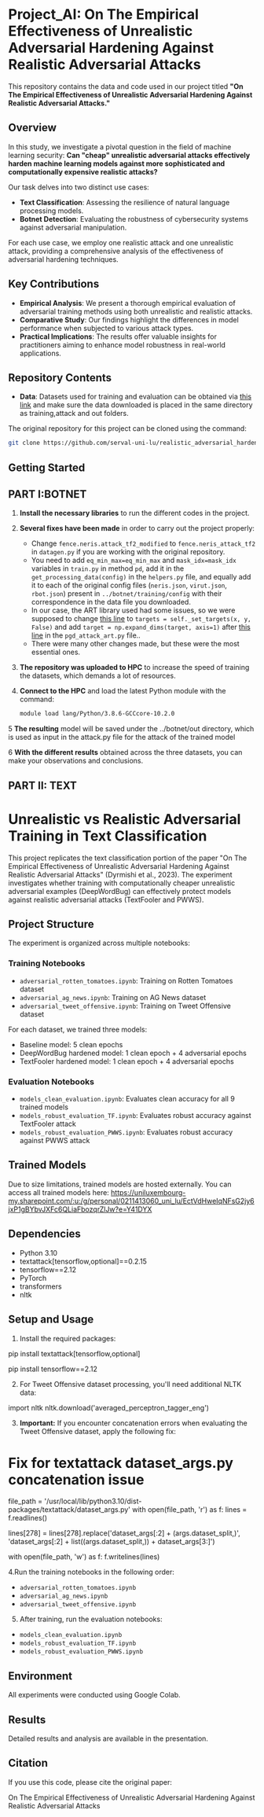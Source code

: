# Project_AI: On The Empirical Effectiveness of Unrealistic Adversarial Hardening Against Realistic Adversarial Attacks

This repository contains the data and code used in our project titled **"On The Empirical Effectiveness of Unrealistic Adversarial Hardening Against Realistic Adversarial Attacks."**

## Overview

In this study, we investigate a pivotal question in the field of machine learning security: **Can "cheap" unrealistic adversarial attacks effectively harden machine learning models against more sophisticated and computationally expensive realistic attacks?**

Our task delves into two distinct use cases:
- **Text Classification**: Assessing the resilience of natural language processing models.
- **Botnet Detection**: Evaluating the robustness of cybersecurity systems against adversarial manipulation.

For each use case, we employ one realistic attack and one unrealistic attack, providing a comprehensive analysis of the effectiveness of adversarial hardening techniques.

## Key Contributions

- **Empirical Analysis**: We present a thorough empirical evaluation of adversarial training methods using both unrealistic and realistic attacks.
- **Comparative Study**: Our findings highlight the differences in model performance when subjected to various attack types.
- **Practical Implications**: The results offer valuable insights for practitioners aiming to enhance model robustness in real-world applications.

## Repository Contents

- **Data**: Datasets used for training and evaluation can be obtained via [this link](https://uniluxembourg-my.sharepoint.com/personal/salijona_dyrmishi_uni_lu/_layouts/15/onedrive.aspx?id=%2Fpersonal%2Fsalijona%5Fdyrmishi%5Funi%5Flu%2FDocuments%2Frealistic%5Fadversarial%5Fhardening&ga=1) and make sure the data downloaded is placed in the same directory as training,attack and out folders.

The original repository for this project can be cloned using the command:
```bash
git clone https://github.com/serval-uni-lu/realistic_adversarial_hardening.git
```

## Getting Started
## PART I:BOTNET
1. **Install the necessary libraries** to run the different codes in the project.

2. **Several fixes have been made** in order to carry out the project properly:
   -  Change `fence.neris.attack_tf2_modified` to `fence.neris_attack_tf2` in `datagen.py` if you are working with the original repository.
   -  You need to add `eq_min_max=eq_min_max` and `mask_idx=mask_idx` variables in `train.py` in method `pd`, add it in the `get_processing_data(config)` in the `helpers.py` file, and equally add it to each of the original config files (`neris.json`, `virut.json`, `rbot.json`) present in `../botnet/training/config` with their correspondence in the data file you downloaded.
   - In our case, the ART library used had some issues, so we were supposed to change [this line](https://github.com/Trusted-AI/adversarial-robustness-toolbox/blob/970c74a849b9dde060a9ad33024476882c995d5f/art/attacks/evasion/projected_gradient_descent/projected_gradient_descent_tensorflow_v2.py#L154) to `targets = self._set_targets(x, y, False)` and add `target = np.expand_dims(target, axis=1)` after [this line](https://github.com/serval-uni-lu/realistic_adversarial_hardening/blob/2103877bb3a1e48b9953bc08f3abc319f7b8d695/botnet/attack/pgd/pgd_attack_art.py#L48) in the `pgd_attack_art.py` file..
   - There were many other changes made, but these were the most essential ones.

3. **The repository was uploaded to HPC** to increase the speed of training the datasets, which demands a lot of resources.

4. **Connect to the HPC** and load the latest Python module with the command:
   ```bash
   module load lang/Python/3.8.6-GCCcore-10.2.0
   ```
5 **The resulting** model will be saved under the ../botnet/out directory, which is used as input in the attack.py file for the attack of the trained model

6 **With the different results** obtained across the three datasets, you can make your observations and conclusions.

## PART II: TEXT

# Unrealistic vs Realistic Adversarial Training in Text Classification

This project replicates the text classification portion of the paper "On The Empirical Effectiveness of Unrealistic Adversarial Hardening Against Realistic Adversarial Attacks" (Dyrmishi et al., 2023). The experiment investigates whether training with computationally cheaper unrealistic adversarial examples (DeepWordBug) can effectively protect models against realistic adversarial attacks (TextFooler and PWWS).

## Project Structure

The experiment is organized across multiple notebooks:

### Training Notebooks
- `adversarial_rotten_tomatoes.ipynb`: Training on Rotten Tomatoes dataset
- `adversarial_ag_news.ipynb`: Training on AG News dataset  
- `adversarial_tweet_offensive.ipynb`: Training on Tweet Offensive dataset

For each dataset, we trained three models:
- Baseline model: 5 clean epochs
- DeepWordBug hardened model: 1 clean epoch + 4 adversarial epochs
- TextFooler hardened model: 1 clean epoch + 4 adversarial epochs

### Evaluation Notebooks
- `models_clean_evaluation.ipynb`: Evaluates clean accuracy for all 9 trained models
- `models_robust_evaluation_TF.ipynb`: Evaluates robust accuracy against TextFooler attack
- `models_robust_evaluation_PWWS.ipynb`: Evaluates robust accuracy against PWWS attack

## Trained Models

Due to size limitations, trained models are hosted externally. You can access all trained models here: https://uniluxembourg-my.sharepoint.com/:u:/g/personal/0211413060_uni_lu/EctVdHweIqNFsG2jy6jxP1gBYbvJXFc6QLiaFbozqrZlJw?e=Y41DYX

## Dependencies

- Python 3.10
- textattack[tensorflow,optional]==0.2.15
- tensorflow==2.12
- PyTorch
- transformers
- nltk

## Setup and Usage

1. Install the required packages:

pip install textattack[tensorflow,optional]

pip install tensorflow==2.12

2. For Tweet Offensive dataset processing, you'll need additional NLTK data:

import nltk
nltk.download('averaged_perceptron_tagger_eng')

3. **Important:** If you encounter concatenation errors when evaluating the Tweet Offensive dataset, apply the following fix:
# Fix for textattack dataset_args.py concatenation issue
file_path = '/usr/local/lib/python3.10/dist-packages/textattack/dataset_args.py'
with open(file_path, 'r') as f:
    lines = f.readlines()

lines[278] = lines[278].replace('dataset_args[:2] + (args.dataset_split,)', 
                               'dataset_args[:2] + list((args.dataset_split,)) + dataset_args[3:]')

with open(file_path, 'w') as f:
    f.writelines(lines)
    
4.Run the training notebooks in the following order:
- `adversarial_rotten_tomatoes.ipynb`
- `adversarial_ag_news.ipynb` 
- `adversarial_tweet_offensive.ipynb`

5. After training, run the evaluation notebooks:
- `models_clean_evaluation.ipynb`
- `models_robust_evaluation_TF.ipynb`
- `models_robust_evaluation_PWWS.ipynb`

## Environment

All experiments were conducted using Google Colab.

## Results

Detailed results and analysis are available in the presentation. 

## Citation

If you use this code, please cite the original paper: 

On The Empirical Effectiveness of Unrealistic Adversarial Hardening Against Realistic Adversarial Attacks
